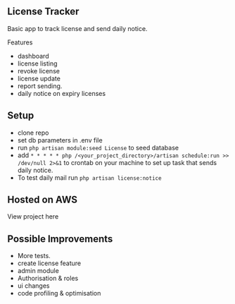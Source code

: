 
## License Tracker

Basic app to track license and send daily notice.

Features 
- dashboard
- license listing
- revoke license
- license update
- report sending.
- daily notice on expiry licenses

## Setup
- clone repo
- set db parameters in .env file
- run `php artisan module:seed License` to seed database 
- add `* * * * * php /<your_project_directory>/artisan schedule:run >> /dev/null 2>&1` to crontab on your machine to set up task that sends daily notice.
- To test daily mail run `php artisan license:notice`

## Hosted on AWS

View project here

## Possible Improvements 
- More tests.
- create license feature
- admin module
- Authorisation & roles
- ui changes
- code profiling & optimisation

